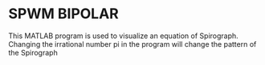 # SPWM BIPOLAR
This MATLAB program is used to visualize an equation of Spirograph. Changing the irrational number pi in the program will change the pattern of the Spirograph
